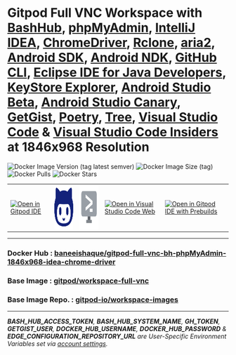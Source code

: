 # Gitpod Full VNC Workspace with [BashHub](https://bashhub.com), [phpMyAdmin](https://www.phpmyadmin.net), [IntelliJ IDEA](https://youtrack.jetbrains.com/articles/IDEA-A-264/IntelliJ-IDEA-202221-222373954-build-Release-Notes), [ChromeDriver](https://chromedriver.storage.googleapis.com/index.html?path=105.0.5195.52/), [Rclone](https://rclone.org/), [aria2](https://aria2.github.io/), [Android SDK](https://en.wikipedia.org/wiki/Android_SDK), [Android NDK](https://developer.android.com/ndk), [GitHub CLI](https://cli.github.com/), [Eclipse IDE for Java Developers](https://www.eclipse.org/downloads/packages/release/2022-09/rc1/eclipse-ide-java-developers), [KeyStore Explorer](http://keystore-explorer.org/), [Android Studio Beta](https://developer.android.com/studio/preview), [Android Studio Canary](https://developer.android.com/studio/preview), [GetGist](https://github.com/cuducos/getgist), [Poetry](https://python-poetry.org/), [Tree](http://mama.indstate.edu/users/ice/tree/), [Visual Studio Code](https://code.visualstudio.com) & [Visual Studio Code Insiders](https://code.visualstudio.com/insiders/) at 1846x968 Resolution

![Docker Image Version (tag latest semver)](https://img.shields.io/docker/v/baneeishaque/gitpod-full-vnc-bh-phpmyadmin-1846x968-idea-chrome-driver/latest)
![Docker Image Size (tag)](https://img.shields.io/docker/image-size/baneeishaque/gitpod-full-vnc-bh-phpmyadmin-1846x968-idea-chrome-driver/latest)
![Docker Pulls](https://img.shields.io/docker/pulls/baneeishaque/gitpod-full-vnc-bh-phpmyadmin-1846x968-idea-chrome-driver)
![Docker Stars](https://img.shields.io/docker/stars/baneeishaque/gitpod-full-vnc-bh-phpmyadmin-1846x968-idea-chrome-driver)

<table>
  <tr>
    <td>
      <a href="https://gitpod.io/#https://github.com/Baneeishaque/gitpod-full-vnc-bh-phpMyAdmin-1846x968-idea-chrome-driver">
        <img src="https://icons-for-free.com/iconfiles/png/512/gitpod-1324440164066425542.png" alt="Open in Gitpod IDE" width="100" height="100">
      </a>
    </td>
    <td>
      <a href="https://github1s.com/Baneeishaque/gitpod-full-vnc-bh-phpMyAdmin-1846x968-idea-chrome-driver">
        <img src="https://raw.githubusercontent.com/conwnet/github1s/master/resources/images/logo.svg" alt="Open in Github1s Editor" width="100" height="100">
      </a>
    </td>
    <td>
      <a href="https://ssh.cloud.google.com/cloudshell/editor?cloudshell_git_repo=https://github.com/Baneeishaque/gitpod-full-vnc-bh-phpMyAdmin-1846x968-idea-chrome-driver">
        <img src="google-cloud-shell-icon.png" alt="Open in Cloud Shell" width="100" height="100">
      </a>
    </td>
        <td>
      <a href="https://vscode.dev/github.com/Baneeishaque/gitpod-full-vnc-bh-phpMyAdmin-1846x968-idea-chrome-driver">
        <img src="https://code.visualstudio.com/assets/branding/app-icon.png" alt="Open in Visual Studio Code Web" width="100" height="100">
      </a>
    </td>
    </td>
        <td>
      <a href="https://gitpod.io/#prebuild/https://github.com/Baneeishaque/gitpod-full-vnc-bh-phpMyAdmin-1846x968-idea-chrome-driver">
        <img src="https://www.gitpod.io/images/illustrattion-large-dark.png" alt="Open in Gitpod IDE with Prebuilds" width="100" height="100">
      </a>
    </td>
  </tr>
</table>

---

### Docker Hub : [baneeishaque/gitpod-full-vnc-bh-phpMyAdmin-1846x968-idea-chrome-driver](https://hub.docker.com/r/baneeishaque/gitpod-full-vnc-bh-phpmyadmin-1846x968-idea-chrome-driver)

### Base Image : [gitpod/workspace-full-vnc](https://hub.docker.com/r/gitpod/workspace-full-vnc)

### Base Image Repo. : [gitpod-io/workspace-images](https://github.com/gitpod-io/workspace-images)

---

***BASH_HUB_ACCESS_TOKEN**, **BASH_HUB_SYSTEM_NAME**, **GH_TOKEN**, **GETGIST_USER**, **DOCKER_HUB_USERNAME**, **DOCKER_HUB_PASSWORD** & **EDGE_CONFIGURATION_REPOSITORY_URL** are User-Specific Environment Variables set via [account settings](https://gitpod.io/variables).*
